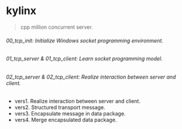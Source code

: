 # kylinx
> cpp million concurrent server.

###### 00_tcp_init: Initialize Windows socket programming environment.

###### 01_tcp_server & 01_tcp_client: Learn socket programming model.

###### 02_tcp_server & 02_tcp_client:  Realize interaction between server and client.

- vers1. Realize interaction between server and client.
- vers2. Structured transport message.
- vers3. Encapsulate message in data package.
- vers4. Merge encapsulated data package.
